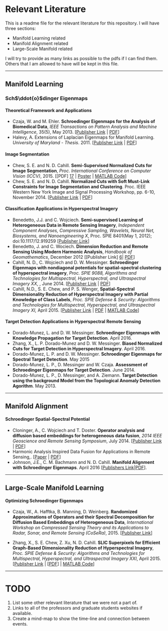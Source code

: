 # Relevant Literature

This is a readme file for the relevant literature for this repository. I will have three sections:
* Manifold Learning related
* Manifold Alignment related
* Large-Scale Manifold related

I will try to provide as many links as possible to the pdfs if I can find them. Others that I am allowed to have will be kept in this file.

---
## Manifold Learning

### Sch$\ddot{o}$dinger Eigenmaps

#### Theoretical Framework and Applications

* Czaja, W. and M. Ehler. **Schroedinger Eigenmaps for the Analysis of Biomedical Data**, *IEEE Transactions on Pattern Analysis and Machine Intelligence*, 35(5), May 2013. [[Publisher Link][1] | [PDF][2]]
* Halevy, A. Extensions of Laplacian Eigenmaps for Manifold Learning. *University of Maryland - Thesis*. 2011. [[Publisher Link][3] | [PDF][4]]

#### Image Segmentation

* Chew, S. E. and N. D. Cahill. **Semi-Supervised Normalized Cuts for Image Segmentation**, *Proc. International Conference on Computer Vision (ICCV)*, 2015. [[PDF] [17] | [Poster][18] | [MATLAB Code][19]]
* Chew, S. E. and N. D. Cahill. **Normalized Cuts with Soft Must-Link Constraints for Image Segmentation and Clustering**. Proc. IEEE Western New York Image and Signal Processing Workshop, pp. 6-10, November 2014. [[Publisher Link][22] | [PDF][23]]

#### Classification Applications in Hyperspectral Imagery

* Benedetto, J.J. and C. Wojciech. **Semi-supervised Learning of Heterogeneous Data in Remote Sensing Imagery**,  *Independent Component Analyses, Compressive Sampling, Wavelets, Neural Net, Biosystems, and Nanoengineering X*, Proc. SPIE 8401(May 1, 2012); doi:10.1117/12.919259 [[Publisher Link][5]]
* Benedetto, J. and C. Wociech. **Dimension Reduction and Remote Sensing Using Modern Harmonic Analysis**, *Handbook of Geomathematics*, December 2012 [[Publisher Link] [6]| [PDF][7]]
* Cahill, N. D., C. Wojciech and D. W. Messinger. **Schroedinger Eigenmaps with nondiagonal potentials for spatial-spectral clustering of hyperspectral imagery**, *Proc. SPIE 9088, Algorithms and Technologies for Multispectral, Hyperspectral, and Ultraspectral Imagery XX*, , June 2014. [[Publisher Link][8] | [PDF][9]]
* Cahill, N.D., S. E. Chew, and P. S. Wenger, **Spatial-Spectral Dimensionality Reduction of Hyperspectral Imagery with Partial Knowledge of Class Labels**, *Proc. SPIE Defense & Security: Algorithms and Technologies for Multispectral, Hyperspectral, and Ultraspectral Imagery XI,* April 2015. [[Publisher Link][19] | [PDF][20] | [MATLAB Code][21]]

#### Target Detection Applications in Hyperspectral Remote Sensing

* Dorado-Munez, L. and D. W. Messinger. **Schroedinger Eigenmaps with Knowledge Propagation for Target Detection**. April 2016.
* Zhang, X., L. P. Dorado-Munez and D. W. Messinger. **Biased Normalized Cuts for Target Detection in Hyperspectral Imagery**. April 2016.
* Dorado-Munez, L. P. and D. W. Messinger. **Schroedinger Eigenmaps for Spectral Target Detection**. May 2015
* Dorado-Munez, L. P., D. Messinger and W. Czaja. **Assessment of Schroedinger Eigenmaps for Target Detection**. June 2014.
* Dorado-Munez, L. P., D. Messinger, and A. Ziemann. **Target Detection using the background Model from the Topological Anomaly Detection Agorithm**. May 2013.

---

## Manifold Alignment

#### Schroedinger Spatial-Spectral Potential

* Cloninger, A., C. Wojciech and T. Doster. **Operator analysis and diffusion based embeddings for heterogeneous data fusion**, *2014 IEEE Geoscience and Remote Sensing Symposium*, July 2014. [[Publisher Link][9] | [PDF][10]]
* Harmonic Analysis Inspired Data Fusion for Applications in Remote Sensing,. [[Paper][15] | [PDF][16]]
* Johnson, J.E., C. M. Bachmann and N. D. Cahill. **Manifold Alignment with Schroedinger Eigenmaps**. April 2016 [[Publishers Link][25]|[PDF][24]].


---

## Large-Scale Manifold Learning

#### Optimizing Schroedinger Eigenmaps

* Czaja, W., A. Hafftka, B. Manning, D. Weinberg. **Randomized Approximations of Operators and their Spectral Decomposition for Diffusion Based Embeddings of Heterogeneous Data**, *International Workshop on Compressed Sensing Theory and its Applications to Radar, Sonar, and Remote Sensing (CoSeRa)*, 2015. [[Publisher Link][11]]

* Zhang, X., S. E. Chew, Z. Xu, N. D. Cahill. **SLIC Superpixels for Efficient Graph-Based Dimensionality Reduction of Hyperspectral Imagery**, *Proc. SPIE Defense & Security: Algorithms and Technologies for Multispectral, Hyperspectral, and Ultraspectral Imagery XXI*, April 2015.
[[Publisher Link][12] | [[PDF][13]] | [MATLAB Code][14]]

---

# TODO

1. List some other relevant literature that we were not a part of.
2. Links to all of the professors and graduate students websites if available.
3. Create a mind-map to show the time-line and connection between events.


[1]: http://arxiv.org/abs/1102.4086
[2]: http://arxiv.org/pdf/1102.4086v2.pdf
[3]: http://drum.lib.umd.edu/handle/1903/11634
[4]: http://www.norbertwiener.umd.edu/Research/lectures/2011/AHalevy_Thesis.pdf
[5]: http://proceedings.spiedigitallibrary.org/proceeding.aspx?articleid=1354833
[6]: http://fcb991b696f563270c39464d67d2c3bd.proxysheep.com/referenceworkentry/10.1007/978-3-642-27793-1_50-1
[7]: http://www.math.umd.edu/~jjb/2013-05-13GeoMath-BC.pdf
[9]: https://people.rit.edu/ndcsma/pubs/SPIE_May_2014.pdf
[8]: http://proceedings.spiedigitallibrary.org/proceeding.aspx?articleid=1882588
[9]: http://ieeexplore.ieee.org/xpls/abs_all.jsp?arnumber=6946659&tag=1
[10]: ftp://ftp.legos.obs-mip.fr/pub/tmp3m/IGARSS2014/pdfs/0001249.pdf
[11]: http://ieeexplore.ieee.org/xpls/abs_all.jsp?arnumber=7330267
[12]: http://ieeexplore.ieee.org/xpls/abs_all.jsp?arnumber=6946659&tag=1
[13]: https://people.rit.edu/ndcsma/pubs/SPIE_DSS_2015_Zhang.pdf
[14]: http://www.mathworks.com/matlabcentral/fileexchange/50184-slic-superpixels-for-e%EF%AC%83cient-graph-based-dimensionality-reduction-of-hyperspectral-imagery
[15]: http://drum.lib.umd.edu/handle/1903/15303
[16]: http://www.norbertwiener.umd.edu/Research/lectures/2014/TDoster_Thesis.pdf
[19]: http://www.mathworks.com/matlabcentral/fileexchange/52735-semi-supervised-normalized-cuts-for-image-segmentation
[17]: https://people.rit.edu/ndcsma/pubs/ICCV_Dec_2015.pdf
[18]: https://people.rit.edu/ndcsma/pubs/ICCV_Dec_2015_Poster.pdf
[19]: http://proceedings.spiedigitallibrary.org/proceeding.aspx?articleid=2299518
[20]: https://people.rit.edu/ndcsma/pubs/SPIE_DSS_2015_Cahill.pdf
[21]: http://www.mathworks.com/matlabcentral/fileexchange/50189-spatial-spectral-dimensionality-reduction-with-partial-knowledge-of-class-labels
[22]: http://ieeexplore.ieee.org/xpl/articleDetails.jsp?arnumber=6999475
[23]: https://people.rit.edu/ndcsma/pubs/WNYISPW_Nov_2014_Chew.pdf
[24]: https://github.com/jejjohnson/manifold_learning/blob/master/relevant_papers/ma_ss.pdf
[25]: http://proceedings.spiedigitallibrary.org/proceeding.aspx?articleid=2524371
